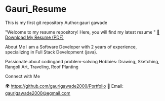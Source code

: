 # Gauri_Resume
This is my first git repository
Author:gauri gawade

"Welcome to my resume repository! Here, you will find my latest resume "
[📄 Download My Resume (PDF)](./Gauri_JavaDeveloper.pdf)


About Me
I am a Software Developer with 2 years of experience, specializing in Full Stack Development (java).

Passionate about codingand problem-solving
Hobbies: Drawing, Sketching, Rangoli Art, Traveling, Roof Planting

Connect with Me

🌍 https://github.com/gaurigawade2000/Portfolio
📧 Email: gaurigawade2000@egmail.com
